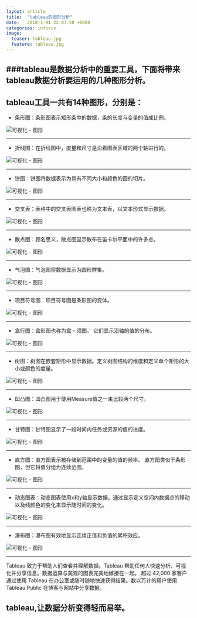 ```yaml
---
layout: article
title:  "tableau的图形分析"
date:   2018-1-01 22:07:50 +0800
categories: infovis
image:
  teaser: tableau.jpg
  feature: tableau.jpg
---
```

###tableau是数据分析中的重要工具，下面将带来tableau数据分析要运用的几种图形分析。 
---
## tableau工具一共有14种图形，分别是：

- 条形图：条形图表示矩形条中的数据，条的长度与变量的值成比例。
<img src="/images/tiaoxing.jpg"  alt="可视化 - 图形" />

---
- 折线图：在折线图中，度量和尺寸是沿着图表区域的两个轴进行的。
<img src="/images/zhexian.jpg"  alt="可视化 - 图形" />

---
- 饼图：饼图将数据表示为具有不同大小和颜色的圆的切片。
<img src="/images/bing.jpg"  alt="可视化 - 图形" />

---
- 交叉表：表格中的交叉表图表也称为文本表，以文本形式显示数据。
<img src="/images/jiaocha.jpg"  alt="可视化 - 图形" />

---
- 散点图：顾名思义，散点图显示散布在笛卡尔平面中的许多点。
<img src="/images/sandian.jpg"  alt="可视化 - 图形" />

---
- 气泡图：气泡图将数据显示为圆形群集。
<img src="/images/qipao.jpg"  alt="可视化 - 图形" />

---
- 项目符号图：项目符号图是条形图的变体。
<img src="/images/xiangmu.jpg"  alt="可视化 - 图形" />

---
- 盒行图：盒形图也称为盒 - 须图。 它们显示沿轴的值的分布。
<img src="/images/he.jpg"  alt="可视化 - 图形" />

---
- 树图：树图在嵌套矩形中显示数据。定义树图结构的维度和定义单个矩形的大小或颜色的度量。
<img src="/images/shu.jpg"  alt="可视化 - 图形" />

---
- 凹凸图：凹凸图用于使用Measure值之一来比较两个尺寸。
<img src="/images/ao.jpg"  alt="可视化 - 图形" />

---
- 甘特图：甘特图显示了一段时间内任务或资源的值的进度。
<img src="/images/gan.jpg"  alt="可视化 - 图形" />

---
- 直方图：直方图表示被存储到范围中的变量的值的频率。 直方图类似于条形图，但它将值分组为连续范围。
<img src="/images/zhi.jpg"  alt="可视化 - 图形" />

---
- 动态图表：动态图表使用x和y轴显示数据，通过显示定义空间内数据点的移动以及线颜色的变化来显示随时间的变化。
<img src="/images/dong.jpg"  alt="可视化 - 图形" />

---
- 瀑布图：瀑布图有效地显示连续正值和负值的累积效应。
<img src="/images/pubu.jpg"  alt="可视化 - 图形" />

---
Tableau 致力于帮助人们查看并理解数据。Tableau 帮助任何人快速分析、可视化并分享信息。数据运算与美观的图表完美地嫁接在一起。
超过 42,000 家客户通过使用 Tableau 在办公室或随时随地快速获得结果。数以万计的用户使用 Tableau Public 在博客与网站中分享数据。

## tableau,让数据分析变得轻而易举。



